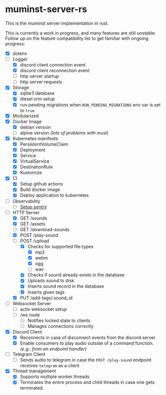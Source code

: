 # muminst-server-rs

This is the muminst server implementation in rust.

This is currently a work in progress, and many features are still unstable. Follow up on the feature compatibility list to get familiar with ongoing progress:

- [x] dotenv 
- [ ] Logger
    - [x] discord client connection event 
    - [x] discord client reconnection event
    - [ ] http server startup
    - [ ] http server requests
- [x] Storage
    - [x] sqlite3 database
    - [x] diesel orm setup
    - [x] run pending migrations when `RUN_PENDING_MIGRATIONS` env var is set to `true`
- [x] Modularized
- [x] Docker Image
    - [x] debian version
    - [ ] alpine version _(lots of problems with musl)_
- [x] Kubernetes manifests
    - [x] PersistentVolumeClaim
    - [x] Deployment
    - [x] Service
    - [x] VirtualService
    - [x] DestinationRule 
    - [x] Kustomize
- [x] CI
    - [x] Setup github actions
    - [x] Build docker image
    - [x] Deploy application to kubernetes
- [ ] Observability
    - [ ] [Setup sentry](https://docs.sentry.io/platforms/rust/guides/actix-web/)
- [ ] HTTP Server
    - [x] GET /sounds
    - [x] GET /assets
    - [ ] GET /download-sounds
    - [x] POST /play-sound
    - [ ] POST /upload
        - [x] Checks for supported file types
            - [x] mp3
            - [x] webm
            - [x] ogg
            - [ ] wav
        - [x] Checks if sound already exists in the database
        - [x] Uploads sound to disk
        - [x] Inserts sound record in the database
        - [x] Inserts given tags
    - [x] PUT /add-tags/:sound_id
- [ ] Websocket Server
    - [ ] actix websocket setup 
    - [ ] /ws route
        - [ ] Notifies locked state to clients
        - [ ] Manages connections correctly
- [x] Discord Client
    - [x] Reconnects in case of disconnect events from the discord server
    - [x] Enable consumers to play audio outside of a command function. _(e.g.: from an endpoint handler)_
- [ ] Telegram Client
    - [ ] Sends audio to telegram in case the `POST /play-sound` endpoint receives `telegram` as a client
- [x] Thread management
    - [x] Supports multiple worker threads
    - [x] Terminates the entire process and child threads in case one gets terminated.
